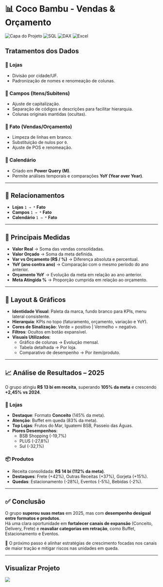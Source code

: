 # 📊 Coco Bambu - Vendas & Orçamento

![Capa do Projeto](https://img.shields.io/badge/Power%20BI-FAAB00?logo=powerbi&logoColor=white&style=for-the-badge) 
![SQL](https://img.shields.io/badge/SQL-336791?logo=postgresql&logoColor=white&style=for-the-badge) 
![DAX](https://img.shields.io/badge/DAX-2E77BC?logo=microsoft&logoColor=white&style=for-the-badge) 
![Excel](https://img.shields.io/badge/Excel-217346?logo=microsoftexcel&logoColor=white&style=for-the-badge)

## Tratamentos dos Dados

### 🔹 Lojas
- Divisão por cidade/UF.  
- Padronização de nomes e renomeação de colunas.  

### 🔹 Campos (Itens/Subitens)
- Ajuste de capitalização.  
- Separação de códigos e descrições para facilitar hierarquia.  
- Colunas originais mantidas (ocultas).  

### 🔹 Fato (Vendas/Orçamento)
- Limpeza de linhas em branco.  
- Substituição de nulos por `0`.  
- Ajuste de POS e renomeação.  

### 🔹 Calendário
- Criado em **Power Query (M)**.  
- Permite análises temporais e comparações **YoY (Year over Year)**.  

---

## 🔗 Relacionamentos
- **Lojas** `1 → *` **Fato**  
- **Campos** `1 → *` **Fato**  
- **Calendário** `1 → *` **Fato**  

---

## 📐 Principais Medidas
- **Valor Real** → Soma das vendas consolidadas.  
- **Valor Orçado** → Soma da meta definida.  
- **Var vs Orçamento (R$ / %)** → Diferença absoluta e percentual.  
- **YoY (ano contra ano)** → Comparação com o mesmo período do ano anterior.  
- **Orçamento YoY** → Evolução da meta em relação ao ano anterior.  
- **Meta Atingida %** → Proporção cumprida em relação ao orçamento.  

---

## 🎨 Layout & Gráficos
- **Identidade Visual**: Paleta da marca, fundo branco para KPIs, menu lateral consistente.  
- **Hierarquia**: KPIs no topo (faturamento, orçamento, variação e YoY).  
- **Cores de Sinalização**: Verde = positivo | Vermelho = negativo.  
- **Filtros**: Ocultos em botão expansível.  
- **Visuais Utilizados**:  
  - Gráfico de colunas → Evolução mensal.  
  - Tabela detalhada → Por loja.  
  - Comparativo de desempenho → Por item/produto.  

---

## 📈 Análise de Resultados – **2025**
O grupo atingiu **R$ 13 bi em receita**, superando **105% da meta** e crescendo **+2,45% vs 2024**.

### 🏬 Lojas
- **Destaque**: Formato **Conceito** (145% da meta).  
- **Atenção**: Buffet em queda (83% da meta).  
- **Top Lojas**: Frutos do Mar, Iguatemi BSB, Passeio das Águas.  
- **Piores Desempenhos**:  
  - BSB Shopping (-19,7%)  
  - PLUS (-27,8%)  
  - Sul (-32,1%)  

### 📦 Produtos
- Receita consolidada: **R$ 14 bi (112% da meta)**.  
- **Destaques**: Frete (+42%), Outras Receitas (+37%), Gorjeta (+15%).  
- **Quedas**: Estacionamento (-28%), Eventos (-5%), Bebidas (-2%).  

---

## ✅ Conclusão
O grupo **superou suas metas** em 2025, mas com **desempenho desigual entre formatos e produtos**.  
Há uma clara oportunidade em **fortalecer canais de expansão** (Conceito, Delivery, Frete) e **reavaliar categorias em retração**, como Buffet, Estacionamento e Eventos.  

🚀 O próximo passo é alinhar estratégias de crescimento focadas nos canais de maior tração e mitigar riscos nas unidades em queda.

---

## Visualizar Projeto

<p align="left">
  <a href="https://app.powerbi.com/view?r=eyJrIjoiNDMxZDU4YWUtZGE2MS00MWI5LTlmMGYtY2IyMWIxNzc2MzE0IiwidCI6IjJhMDk4MzBkLWU2YzYtNDFhNi05NzkzLWM4MzVlZWQyNmQyZiJ9" target="_blank">
    <img src="https://img.shields.io/badge/Power%20BI-Execute-F2C811?style=for-the-badge&logo=powerbi&logoColor=black"/>
  </a>
</p>
